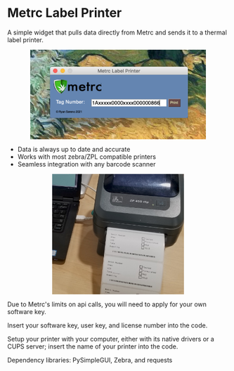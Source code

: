 <h1><strong>Metrc Label Printer</strong></h1>
<p>A simple widget that pulls data directly from Metrc and sends it to a thermal label printer.</p>
<p><img style="display: block; margin-left: auto; margin-right: auto;" src="./Images/gui.png" alt="" width="400" /></p>
<ul>
<li>Data is always up to date and accurate</li>
<li>Works with most zebra/ZPL compatible printers</li>
<li>Seamless integration with any barcode scanner</li>
</ul>
<p><img style="display: block; margin-left: auto; margin-right: auto;" src="./Images/printer.jpeg" alt="" width="300" /></p>
<p>Due to Metrc's limits on api calls, you will need to apply for your own software key.</p>
<p>Insert your software key, user key, and license number into the code.</p>
<p>Setup your printer with your computer, either with its native drivers or a CUPS server; insert the name of your printer into the code.</p>
<p>Dependency libraries: PySimpleGUI, Zebra, and requests</p>
<p>&nbsp;</p>

